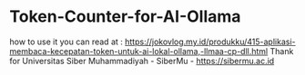 # Token-Counter-for-AI-Ollama
how to use it you can read at : https://jokovlog.my.id/produkku/415-aplikasi-membaca-kecepatan-token-untuk-ai-lokal-ollama,-llmaa-cp-dll.html
Thank for Universitas Siber Muhammadiyah - SiberMu - https://sibermu.ac.id
